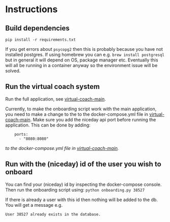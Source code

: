# Instructions

## Build dependencies
`pip install -r requirements.txt`

If you get errors about `psycopg2` then this is probably because you have not installed postgres. If using homebrew you can e.g. `brew install postgresql` but in general it will depend on OS, package manager etc. Eventually this will all be running in a container anyway so the environment issue will be solved.

## Run the virtual coach system
Run the full application, see [virtual-coach-main](https://github.com/PerfectFit-project/virtual-coach-main). 

Currently, to make the onboarding script work with the main application, you need to make a change to the to the docker-compose.yml file in [virtual-coach-main](https://github.com/PerfectFit-project/virtual-coach-main). Make sure you add the niceday api port before running the application. This can be done by adding:
```
    ports:
      - "8080:8080"
```
_to the docker-compose.yml file in [virtual-coach-main](https://github.com/PerfectFit-project/virtual-coach-main)._


## Run with the (niceday) id of the user you wish to onboard
You can find your (niceday) id by inspecting the docker-compose console. Then run the onboarding script using:
`python onboarding.py 38527`

If there is already a user with this id then nothing will be added to the db.
You will get a message e.g.

`User 38527 already exists in the database.`
